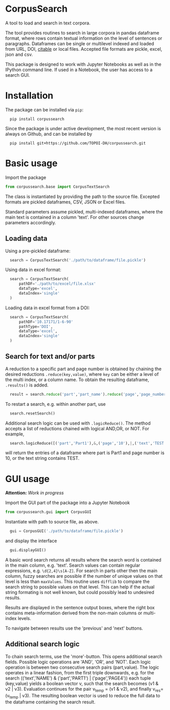 # CorpusSearch

A tool to load and search in text corpora.

The tool provides routines to search in large corpora in pandas dataframe format, where rows contain textual information on the level of sentences or paragraphs.
Dataframes can be single or multilevel indexed and loaded from URL, DOI, [citable](http://www.edition-topoi.org/publishing_with_us/citable) or local files. Accepted file formats are pickle, excel, json and csv.

This package is designed to work with Jupyter Notebooks as well as in the IPython command line. If used in a Notebook, the user has access to a search GUI.

# Installation

The package can be installed via `pip`:
```
  pip install corpussearch
```

Since the package is under active development, the most recent version is always on Github, and can be installed by
```
  pip install git+https://github.com/TOPOI-DH/corpussearch.git
```

# Basic usage

Import the package
```python
from corpussearch.base import CorpusTextSearch
```

The class is instantiated by providing the path to the source file. Excepted
formats are pickled dataframes, CSV, JSON or Excel files.

Standard parameters assume pickled, multi-indexed dataframes, where the main text
is contained in a column 'text'. For other sources change parameters accordingly.

## Loading data

Using a pre-pickled dataframe:
```python
  search = CorpusTextSearch('./path/to/dataframe/file.pickle')
```

Using data in excel format:
```python
  search = CorpusTextSearch(
      pathDF='./path/to/excel/file.xlsx'
      dataType='excel',
      dataIndex='single'
  )
```

Loading data in excel format from a DOI:
```python
  search = CorpusTextSearch(
      pathDF='10.17171/1-6-90'
      pathType='DOI',
      dataType='excel',
      dataIndex='single'
  )
```

## Search for text and/or parts

A reduction to a specific part and page number is obtained by chaining the desired
reductions `.reduce(key,value)`, where `key` can be either a level of the multi index, or a column name. To obtain the resulting dataframe, `.results()` is added.

```python
  result = search.reduce('part','part_name').reduce('page','page_number').results()
```

To restart a search, e.g. within another part, use
```python
  search.resetSearch()
```

Additional search logic can be used with `.logicReduce()`. The method accepts a
list of reductions chained with logical AND,OR, or NOT. For example,
```python
  search.logicReduce([('part','Part1'),&,('page','10'),|,('text','TEST')]).result()
```
will return the entries of a dataframe where part is Part1 and page number is 10, or the text string contains TEST.

# GUI usage

**Attention:** *Work in progress*

Import the GUI part of the package into a Jupyter Notebook
```python
from corpussearch.gui import CorpusGUI
```

Instantiate with path to source file, as above.
```python
  gui = CorpusGUI('./path/to/dataframe/file.pickle')
```
and display the interface
```python
  gui.displayGUI()
```

A basic word search returns all results where the search word is contained in the main column, e.g. 'text'. Search values can contain regular expressions, e.g. `\d{2,4}\s[A-Z]`.
For search in parts other then the main column, fuzzy searches are possible if the number of unique values on that level is less than `maxValues`. This routine uses `difflib` to compare the search string to possible values on that level. This can help if the actual string formating is not well known, but could possibly lead to undesired results.

Results are displayed in the sentence output boxes, where the right box contains meta-information derived from the non-main columns or multi-index levels.

To navigate between results use the 'previous' and 'next' buttons.

## Additional search logic

To chain search terms, use the 'more'-button. This opens additional search fields.
Possible logic operations are 'AND', 'OR', and 'NOT'. Each logic operation is between
two consecutive search pairs (part,value). The logic operates in a linear fashion, from the first triple downwards, e.g. for the search (('text','NAME') & ('part','PART1') | ('page','PAGE4')) each tuple (key,value) yields a boolean vector v, such that the search becomes (v1 & v2 | v3). Evaluation continues for the pair v<sub>temp</sub> = (v1 & v2), and finally v<sub>res</sub>= (v<sub>temp</sub> | v3). The resulting boolean vector is used to reduce the full data to the dataframe containing the search result.
